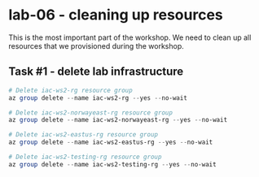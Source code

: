 # lab-06 - cleaning up resources

This is the most important part of the workshop. We need to clean up all resources that we provisioned during the workshop. 

## Task #1 - delete lab infrastructure

```powershell	
# Delete iac-ws2-rg resource group
az group delete --name iac-ws2-rg --yes --no-wait

# Delete iac-ws2-norwayeast-rg resource group
az group delete --name iac-ws2-norwayeast-rg --yes --no-wait

# Delete iac-ws2-eastus-rg resource group
az group delete --name iac-ws2-eastus-rg --yes --no-wait

# Delete iac-ws2-testing-rg resource group
az group delete --name iac-ws2-testing-rg --yes --no-wait
```